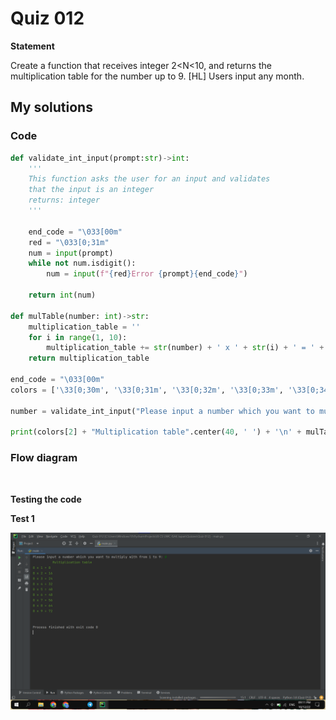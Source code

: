 # Quiz 012
**Statement**

Create a function that receives integer 2<N<10, and returns the multiplication table for the number up to 9. [HL] Users input any month.

## My solutions
### Code
```.py
def validate_int_input(prompt:str)->int:
    '''
    This function asks the user for an input and validates
    that the input is an integer
    returns: integer
    '''

    end_code = "\033[00m"
    red = "\033[0;31m"
    num = input(prompt)
    while not num.isdigit():
        num = input(f"{red}Error {prompt}{end_code}")

    return int(num)

def mulTable(number: int)->str:
    multiplication_table = ''
    for i in range(1, 10):
        multiplication_table += str(number) + ' x ' + str(i) + ' = ' + str(number * i) + '\n'
    return multiplication_table

end_code = "\033[00m"
colors = ['\33[0;30m', '\33[0;31m', '\33[0;32m', '\33[0;33m', '\33[0;34m', '\33[0;35m', '\33[0;36m']

number = validate_int_input("Please input a number which you want to multiply with from 1 to 9: ")

print(colors[2] + "Multiplication table".center(40, ' ') + '\n' + mulTable(number) + end_code)
```
### Flow diagram
![]()

**Testing the code**

**Test 1**

![](https://github.com/2024sabuhiabbasov/Unit-1/blob/main/Quizzes/Images/Quiz%20012%20-%20testing%20the%20program.png)
